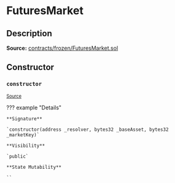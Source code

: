 # FuturesMarket

## Description

**Source:** [contracts/frozen/FuturesMarket.sol](https://github.com/Synthetixio/synthetix/tree/v2.98.2/contracts/frozen/FuturesMarket.sol)

## Constructor

### `constructor`

<sub>[Source](https://github.com/Synthetixio/synthetix/tree/v2.98.2/contracts/frozen/FuturesMarket.sol#L59)</sub>

??? example "Details"

    **Signature**

    `constructor(address _resolver, bytes32 _baseAsset, bytes32 _marketKey)`

    **Visibility**

    `public`

    **State Mutability**

    ``
